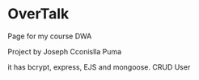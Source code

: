 # OverTalk
Page for my course DWA

Project by Joseph Cconislla Puma

it has bcrypt, express, EJS and mongoose.
CRUD User
